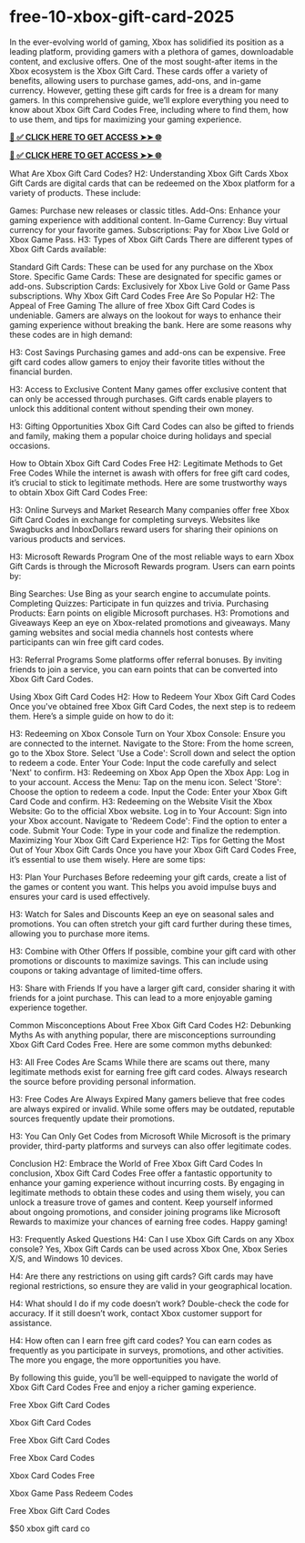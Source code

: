 # free-10-xbox-gift-card-2025
In the ever-evolving world of gaming, Xbox has solidified its position as a leading platform, providing gamers with a plethora of games, downloadable content, and exclusive offers. One of the most sought-after items in the Xbox ecosystem is the Xbox Gift Card. These cards offer a variety of benefits, allowing users to purchase games, add-ons, and in-game currency. However, getting these gift cards for free is a dream for many gamers. In this comprehensive guide, we’ll explore everything you need to know about Xbox Gift Card Codes Free, including where to find them, how to use them, and tips for maximizing your gaming experience.


**[📌 ✅ CLICK HERE TO GET ACCESS ➤➤ 🌐](https://newmegadeals.xyz/xbox-giftcard/)**




**[📌 ✅ CLICK HERE TO GET ACCESS ➤➤ 🌐](https://newmegadeals.xyz/xbox-giftcard/)**



What Are Xbox Gift Card Codes?
H2: Understanding Xbox Gift Cards
Xbox Gift Cards are digital cards that can be redeemed on the Xbox platform for a variety of products. These include:

Games: Purchase new releases or classic titles.
Add-Ons: Enhance your gaming experience with additional content.
In-Game Currency: Buy virtual currency for your favorite games.
Subscriptions: Pay for Xbox Live Gold or Xbox Game Pass.
H3: Types of Xbox Gift Cards
There are different types of Xbox Gift Cards available:

Standard Gift Cards: These can be used for any purchase on the Xbox Store.
Specific Game Cards: These are designated for specific games or add-ons.
Subscription Cards: Exclusively for Xbox Live Gold or Game Pass subscriptions.
Why Xbox Gift Card Codes Free Are So Popular
H2: The Appeal of Free Gaming
The allure of free Xbox Gift Card Codes is undeniable. Gamers are always on the lookout for ways to enhance their gaming experience without breaking the bank. Here are some reasons why these codes are in high demand:

H3: Cost Savings
Purchasing games and add-ons can be expensive. Free gift card codes allow gamers to enjoy their favorite titles without the financial burden.

H3: Access to Exclusive Content
Many games offer exclusive content that can only be accessed through purchases. Gift cards enable players to unlock this additional content without spending their own money.

H3: Gifting Opportunities
Xbox Gift Card Codes can also be gifted to friends and family, making them a popular choice during holidays and special occasions.

How to Obtain Xbox Gift Card Codes Free
H2: Legitimate Methods to Get Free Codes
While the internet is awash with offers for free gift card codes, it’s crucial to stick to legitimate methods. Here are some trustworthy ways to obtain Xbox Gift Card Codes Free:

H3: Online Surveys and Market Research
Many companies offer free Xbox Gift Card Codes in exchange for completing surveys. Websites like Swagbucks and InboxDollars reward users for sharing their opinions on various products and services.

H3: Microsoft Rewards Program
One of the most reliable ways to earn Xbox Gift Cards is through the Microsoft Rewards program. Users can earn points by:

Bing Searches: Use Bing as your search engine to accumulate points.
Completing Quizzes: Participate in fun quizzes and trivia.
Purchasing Products: Earn points on eligible Microsoft purchases.
H3: Promotions and Giveaways
Keep an eye on Xbox-related promotions and giveaways. Many gaming websites and social media channels host contests where participants can win free gift card codes.

H3: Referral Programs
Some platforms offer referral bonuses. By inviting friends to join a service, you can earn points that can be converted into Xbox Gift Card Codes.

Using Xbox Gift Card Codes
H2: How to Redeem Your Xbox Gift Card Codes
Once you've obtained free Xbox Gift Card Codes, the next step is to redeem them. Here’s a simple guide on how to do it:

H3: Redeeming on Xbox Console
Turn on Your Xbox Console: Ensure you are connected to the internet.
Navigate to the Store: From the home screen, go to the Xbox Store.
Select 'Use a Code': Scroll down and select the option to redeem a code.
Enter Your Code: Input the code carefully and select 'Next' to confirm.
H3: Redeeming on Xbox App
Open the Xbox App: Log in to your account.
Access the Menu: Tap on the menu icon.
Select 'Store': Choose the option to redeem a code.
Input the Code: Enter your Xbox Gift Card Code and confirm.
H3: Redeeming on the Website
Visit the Xbox Website: Go to the official Xbox website.
Log in to Your Account: Sign into your Xbox account.
Navigate to 'Redeem Code': Find the option to enter a code.
Submit Your Code: Type in your code and finalize the redemption.
Maximizing Your Xbox Gift Card Experience
H2: Tips for Getting the Most Out of Your Xbox Gift Cards
Once you have your Xbox Gift Card Codes Free, it’s essential to use them wisely. Here are some tips:

H3: Plan Your Purchases
Before redeeming your gift cards, create a list of the games or content you want. This helps you avoid impulse buys and ensures your card is used effectively.

H3: Watch for Sales and Discounts
Keep an eye on seasonal sales and promotions. You can often stretch your gift card further during these times, allowing you to purchase more items.

H3: Combine with Other Offers
If possible, combine your gift card with other promotions or discounts to maximize savings. This can include using coupons or taking advantage of limited-time offers.

H3: Share with Friends
If you have a larger gift card, consider sharing it with friends for a joint purchase. This can lead to a more enjoyable gaming experience together.

Common Misconceptions About Free Xbox Gift Card Codes
H2: Debunking Myths
As with anything popular, there are misconceptions surrounding Xbox Gift Card Codes Free. Here are some common myths debunked:

H3: All Free Codes Are Scams
While there are scams out there, many legitimate methods exist for earning free gift card codes. Always research the source before providing personal information.

H3: Free Codes Are Always Expired
Many gamers believe that free codes are always expired or invalid. While some offers may be outdated, reputable sources frequently update their promotions.

H3: You Can Only Get Codes from Microsoft
While Microsoft is the primary provider, third-party platforms and surveys can also offer legitimate codes.

Conclusion
H2: Embrace the World of Free Xbox Gift Card Codes
In conclusion, Xbox Gift Card Codes Free offer a fantastic opportunity to enhance your gaming experience without incurring costs. By engaging in legitimate methods to obtain these codes and using them wisely, you can unlock a treasure trove of games and content. Keep yourself informed about ongoing promotions, and consider joining programs like Microsoft Rewards to maximize your chances of earning free codes. Happy gaming!

H3: Frequently Asked Questions
H4: Can I use Xbox Gift Cards on any Xbox console?
Yes, Xbox Gift Cards can be used across Xbox One, Xbox Series X/S, and Windows 10 devices.

H4: Are there any restrictions on using gift cards?
Gift cards may have regional restrictions, so ensure they are valid in your geographical location.

H4: What should I do if my code doesn’t work?
Double-check the code for accuracy. If it still doesn’t work, contact Xbox customer support for assistance.

H4: How often can I earn free gift card codes?
You can earn codes as frequently as you participate in surveys, promotions, and other activities. The more you engage, the more opportunities you have.

By following this guide, you’ll be well-equipped to navigate the world of Xbox Gift Card Codes Free and enjoy a richer gaming experience.

Free Xbox Gift Card Codes

Xbox Gift Card Codes

Free Xbox Gift Card Codes

Free Xbox Card Codes

Xbox Card Codes Free

Xbox Game Pass Redeem Codes

Free Xbox Gift Card Codes

$50 xbox gift card co
